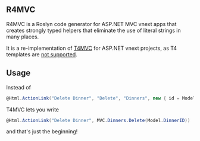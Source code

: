 ## R4MVC
R4MVC is a Roslyn code generator for ASP.NET MVC vnext apps that creates strongly typed helpers that eliminate the use of literal strings in many places.  

It is a re-implementation of [T4MVC](https://github.com/T4MVC/T4MVC) for ASP.NET vnext projects, as T4 templates are [not supported](https://github.com/aspnet/Home/issues/272).

## Usage

Instead of

````c#
@Html.ActionLink("Delete Dinner", "Delete", "Dinners", new { id = Model.DinnerID }, null)
````

T4MVC lets you write

````c#
@Html.ActionLink("Delete Dinner", MVC.Dinners.Delete(Model.DinnerID))
````

and that's just the beginning!
